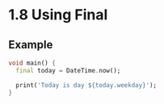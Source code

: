 # 1.8 Using Final
 
## Example

```dart
void main() {
  final today = DateTime.now();

  print('Today is day ${today.weekday}');
}
```
